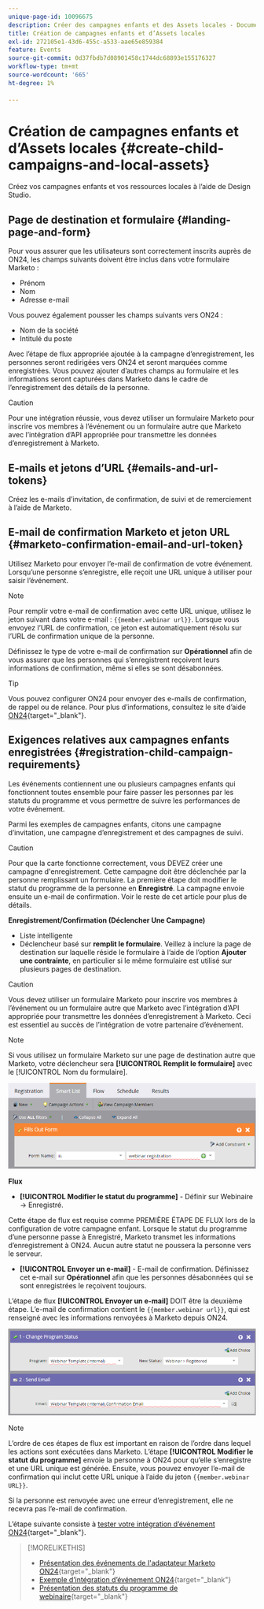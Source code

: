 ```yaml
---
unique-page-id: 10096675
description: Créer des campagnes enfants et des Assets locales - Documents Marketo - Documentation du produit
title: Création de campagnes enfants et d’Assets locales
exl-id: 272105e1-43d6-455c-a533-aae65e859384
feature: Events
source-git-commit: 0d37fbdb7d08901458c1744dc68893e155176327
workflow-type: tm+mt
source-wordcount: '665'
ht-degree: 1%

---
```


# Création de campagnes enfants et d’Assets locales {#create-child-campaigns-and-local-assets}

Créez vos campagnes enfants et vos ressources locales à l’aide de Design Studio.

## Page de destination et formulaire {#landing-page-and-form}

Pour vous assurer que les utilisateurs sont correctement inscrits auprès de ON24, les champs suivants doivent être inclus dans votre formulaire Marketo :

* Prénom
* Nom
* Adresse e-mail

Vous pouvez également pousser les champs suivants vers ON24 :

* Nom de la société
* Intitulé du poste

Avec l’étape de flux appropriée ajoutée à la campagne d’enregistrement, les personnes seront redirigées vers ON24 et seront marquées comme enregistrées. Vous pouvez ajouter d’autres champs au formulaire et les informations seront capturées dans Marketo dans le cadre de l’enregistrement des détails de la personne.

>[!CAUTION]
>
>Pour une intégration réussie, vous devez utiliser un formulaire Marketo pour inscrire vos membres à l’événement ou un formulaire autre que Marketo avec l’intégration d’API appropriée pour transmettre les données d’enregistrement à Marketo.

## E-mails et jetons d’URL {#emails-and-url-tokens}

Créez les e-mails d’invitation, de confirmation, de suivi et de remerciement à l’aide de Marketo.

## E-mail de confirmation Marketo et jeton URL {#marketo-confirmation-email-and-url-token}

Utilisez Marketo pour envoyer l’e-mail de confirmation de votre événement. Lorsqu’une personne s’enregistre, elle reçoit une URL unique à utiliser pour saisir l’événement.

>[!NOTE]
>
>Pour remplir votre e-mail de confirmation avec cette URL unique, utilisez le jeton suivant dans votre e-mail : `{{member.webinar url}}`. Lorsque vous envoyez l’URL de confirmation, ce jeton est automatiquement résolu sur l’URL de confirmation unique de la personne.
>
>Définissez le type de votre e-mail de confirmation sur **Opérationnel** afin de vous assurer que les personnes qui s’enregistrent reçoivent leurs informations de confirmation, même si elles se sont désabonnées.

>[!TIP]
>
>Vous pouvez configurer ON24 pour envoyer des e-mails de confirmation, de rappel ou de relance. Pour plus d’informations, consultez le site d’aide [ON24](https://support.on24.com/hc/en-us/categories/26127314569115-Webcast-Elite){target="_blank"}.

## Exigences relatives aux campagnes enfants enregistrées {#registration-child-campaign-requirements}

Les événements contiennent une ou plusieurs campagnes enfants qui fonctionnent toutes ensemble pour faire passer les personnes par les statuts du programme et vous permettre de suivre les performances de votre événement.

Parmi les exemples de campagnes enfants, citons une campagne d’invitation, une campagne d’enregistrement et des campagnes de suivi.

>[!CAUTION]
>
>Pour que la carte fonctionne correctement, vous DEVEZ créer une campagne d&#39;enregistrement. Cette campagne doit être déclenchée par la personne remplissant un formulaire. La première étape doit modifier le statut du programme de la personne en **Enregistré**. La campagne envoie ensuite un e-mail de confirmation. Voir le reste de cet article pour plus de détails.

**Enregistrement/Confirmation (Déclencher Une Campagne)**

* Liste intelligente
* Déclencheur basé sur **remplit le formulaire**. Veillez à inclure la page de destination sur laquelle réside le formulaire à l’aide de l’option **Ajouter une contrainte**, en particulier si le même formulaire est utilisé sur plusieurs pages de destination.

>[!CAUTION]
>
>Vous devez utiliser un formulaire Marketo pour inscrire vos membres à l’événement ou un formulaire autre que Marketo avec l’intégration d’API appropriée pour transmettre les données d’enregistrement à Marketo. Ceci est essentiel au succès de l’intégration de votre partenaire d’événement.

>[!NOTE]
>
>Si vous utilisez un formulaire Marketo sur une page de destination autre que Marketo, votre déclencheur sera **[!UICONTROL Remplit le formulaire]** avec le [!UICONTROL Nom du formulaire].

![](assets/image2015-12-22-15-3a20-3a51.png)

**Flux**

* **[!UICONTROL Modifier le statut du programme]** - Définir sur Webinaire -> Enregistré.

Cette étape de flux est requise comme PREMIÈRE ÉTAPE DE FLUX lors de la configuration de votre campagne enfant. Lorsque le statut du programme d’une personne passe à Enregistré, Marketo transmet les informations d’enregistrement à ON24. Aucun autre statut ne poussera la personne vers le serveur.

* **[!UICONTROL Envoyer un e-mail]** - E-mail de confirmation. Définissez cet e-mail sur **Opérationnel** afin que les personnes désabonnées qui se sont enregistrées le reçoivent toujours.

L’étape de flux **[!UICONTROL Envoyer un e-mail]** DOIT être la deuxième étape. L’e-mail de confirmation contient le `{{member.webinar url}}`, qui est renseigné avec les informations renvoyées à Marketo depuis ON24.

![](assets/image2015-12-22-15-3a29-3a50.png)

>[!NOTE]
>
>L’ordre de ces étapes de flux est important en raison de l’ordre dans lequel les actions sont exécutées dans Marketo. L’étape **[!UICONTROL Modifier le statut du programme]** envoie la personne à ON24 pour qu’elle s’enregistre et une URL unique est générée. Ensuite, vous pouvez envoyer l’e-mail de confirmation qui inclut cette URL unique à l’aide du jeton `{{member.webinar URL}}`.
>
>Si la personne est renvoyée avec une erreur d’enregistrement, elle ne recevra pas l’e-mail de confirmation.

L’étape suivante consiste à [tester votre intégration d’événement ON24](/help/marketo/product-docs/demand-generation/events/create-an-event/create-an-event-with-the-marketo-on24-adapter/test-your-on24-event-integration.md){target="_blank"}.

>[!MORELIKETHIS]
>
>* [Présentation des événements de l&#39;adaptateur Marketo ON24](/help/marketo/product-docs/demand-generation/events/create-an-event/create-an-event-with-the-marketo-on24-adapter/understanding-marketo-on24-adapter-events.md){target="_blank"}
>* [Exemple d’intégration d’événement ON24](/help/marketo/product-docs/demand-generation/events/create-an-event/create-an-event-with-the-marketo-on24-adapter/example-on24-event-integration.md){target="_blank"}
>* [Présentation des statuts du programme de webinaire](/help/marketo/product-docs/demand-generation/events/create-an-event/create-an-event-with-the-marketo-on24-adapter/understanding-webinar-program-statuses.md){target="_blank"}
